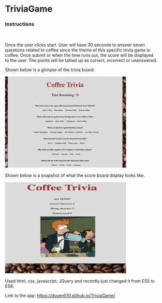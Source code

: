 # TriviaGame

<h3><strong> Instructions </strong></h3>
<br>
<br>
Once the user clicks start. User will have 30 seconds to answer seven questions related to coffee since the theme of this specific trivia game is coffee. Once submit or when the time runs out, the score will be displayed to the user. The points will be tallied up as correct, incorrect or unanswered. 

Shown below is a glimpse of the trivia board. 

<img src ='./assets/images/image1.png' width ='400' height ='300'>

Shown below is a snapshot of what the score board display looks like. 

<img src ='./assets/images/image2.png' width ='400' height ='300'>

Used html, css, javascript, JQuery and recently just changed it from ES5 to ES6.

Link to the app: https://dyuen510.github.io/TriviaGame/